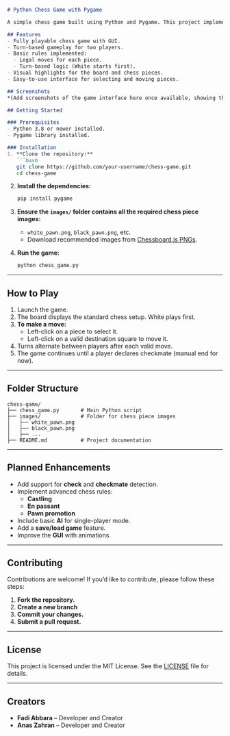 ```markdown
# Python Chess Game with Pygame

A simple chess game built using Python and Pygame. This project implements the core functionality of chess, including piece movements and turn-based gameplay, with a graphical user interface (GUI).

## Features
- Fully playable chess game with GUI.
- Turn-based gameplay for two players.
- Basic rules implemented:
  - Legal moves for each piece.
  - Turn-based logic (White starts first).
- Visual highlights for the board and chess pieces.
- Easy-to-use interface for selecting and moving pieces.

## Screenshots
*(Add screenshots of the game interface here once available, showing the board setup, piece movement, etc.)*

## Getting Started

### Prerequisites
- Python 3.8 or newer installed.
- Pygame library installed.

### Installation
1. **Clone the repository:**
   ```bash
   git clone https://github.com/your-username/chess-game.git
   cd chess-game
   ```

2. **Install the dependencies:**
   ```bash
   pip install pygame
   ```

3. **Ensure the `images/` folder contains all the required chess piece images:**
   - `white_pawn.png`, `black_pawn.png`, etc.
   - Download recommended images from [Chessboard.js PNGs](https://github.com/davidbau/chessboardjs/tree/master/img/chesspieces/wikipedia).

4. **Run the game:**
   ```bash
   python chess_game.py
   ```

---

## How to Play
1. Launch the game.
2. The board displays the standard chess setup. White plays first.
3. **To make a move:**
   - Left-click on a piece to select it.
   - Left-click on a valid destination square to move it.
4. Turns alternate between players after each valid move.
5. The game continues until a player declares checkmate (manual end for now).

---

## Folder Structure
```
chess-game/
├── chess_game.py       # Main Python script
├── images/             # Folder for chess piece images
│   ├── white_pawn.png
│   ├── black_pawn.png
│   ├── ...
├── README.md           # Project documentation
```

---

## Planned Enhancements
- Add support for **check** and **checkmate** detection.
- Implement advanced chess rules:
  - **Castling**
  - **En passant**
  - **Pawn promotion**
- Include basic **AI** for single-player mode.
- Add a **save/load game** feature.
- Improve the **GUI** with animations.

---

## Contributing
Contributions are welcome! If you’d like to contribute, please follow these steps:
1. **Fork the repository.**
2. **Create a new branch**
3. **Commit your changes.**
4. **Submit a pull request.**

---

## License
This project is licensed under the MIT License. See the [LICENSE](LICENSE) file for details.

---

## Creators
- **Fadi Abbara** – Developer and Creator
- **Anas Zahran** – Developer and Creator
